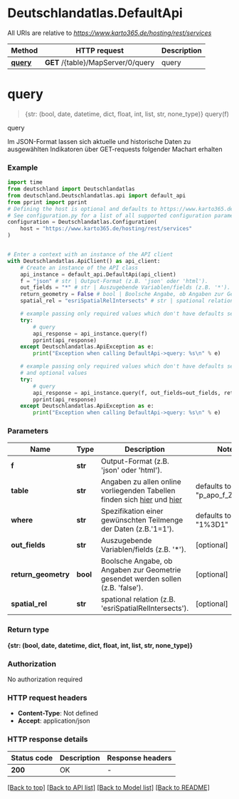 # Deutschlandatlas.DefaultApi

All URIs are relative to *https://www.karto365.de/hosting/rest/services*

Method | HTTP request | Description
------------- | ------------- | -------------
[**query**](DefaultApi.md#query) | **GET** /{table}/MapServer/0/query | query


# **query**
> {str: (bool, date, datetime, dict, float, int, list, str, none_type)} query(f)

query

Im JSON-Format lassen sich aktuelle und historische Daten zu ausgewählten Indikatoren über GET-requests folgender Machart erhalten 

### Example


```python
import time
from deutschland import Deutschlandatlas
from deutschland.Deutschlandatlas.api import default_api
from pprint import pprint
# Defining the host is optional and defaults to https://www.karto365.de/hosting/rest/services
# See configuration.py for a list of all supported configuration parameters.
configuration = Deutschlandatlas.Configuration(
    host = "https://www.karto365.de/hosting/rest/services"
)


# Enter a context with an instance of the API client
with Deutschlandatlas.ApiClient() as api_client:
    # Create an instance of the API class
    api_instance = default_api.DefaultApi(api_client)
    f = "json" # str | Output-Format (z.B. 'json' oder 'html').
    out_fields = "*" # str | Auszugebende Variablen/fields (z.B. '*'). (optional)
    return_geometry = False # bool | Boolsche Angabe, ob Angaben zur Geometrie gesendet werden sollen (z.B. 'false'). (optional)
    spatial_rel = "esriSpatialRelIntersects" # str | spational relation (z.B. 'esriSpatialRelIntersects'). (optional)

    # example passing only required values which don't have defaults set
    try:
        # query
        api_response = api_instance.query(f)
        pprint(api_response)
    except Deutschlandatlas.ApiException as e:
        print("Exception when calling DefaultApi->query: %s\n" % e)

    # example passing only required values which don't have defaults set
    # and optional values
    try:
        # query
        api_response = api_instance.query(f, out_fields=out_fields, return_geometry=return_geometry, spatial_rel=spatial_rel)
        pprint(api_response)
    except Deutschlandatlas.ApiException as e:
        print("Exception when calling DefaultApi->query: %s\n" % e)
```


### Parameters

Name | Type | Description  | Notes
------------- | ------------- | ------------- | -------------
 **f** | **str**| Output-Format (z.B. &#39;json&#39; oder &#39;html&#39;). |
 **table** | **str**|  Angaben zu allen online vorliegenden Tabellen finden sich [hier](https://www.karto365.de/portal/sharing/rest/search?q&#x3D;deutschlandatlas&amp;f&#x3D;json&amp;num&#x3D;100&amp;start&#x3D;1) und [hier](https://www.karto365.de/portal/sharing/rest/search?q&#x3D;deutschlandatlas&amp;f&#x3D;json&amp;num&#x3D;100&amp;start&#x3D;101)  | defaults to "p_apo_f_ZA2022"
 **where** | **str**| Spezifikation einer gewünschten Teilmenge der Daten (z.B.&#39;1&#x3D;1&#39;). | defaults to "1%3D1"
 **out_fields** | **str**| Auszugebende Variablen/fields (z.B. &#39;*&#39;). | [optional]
 **return_geometry** | **bool**| Boolsche Angabe, ob Angaben zur Geometrie gesendet werden sollen (z.B. &#39;false&#39;). | [optional]
 **spatial_rel** | **str**| spational relation (z.B. &#39;esriSpatialRelIntersects&#39;). | [optional]

### Return type

**{str: (bool, date, datetime, dict, float, int, list, str, none_type)}**

### Authorization

No authorization required

### HTTP request headers

 - **Content-Type**: Not defined
 - **Accept**: application/json


### HTTP response details

| Status code | Description | Response headers |
|-------------|-------------|------------------|
**200** | OK |  -  |

[[Back to top]](#) [[Back to API list]](../README.md#documentation-for-api-endpoints) [[Back to Model list]](../README.md#documentation-for-models) [[Back to README]](../README.md)


